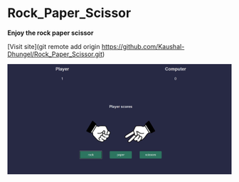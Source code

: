 # Rock_Paper_Scissor

**Enjoy the rock paper scissor**

[Visit site](git remote add origin https://github.com/Kaushal-Dhungel/Rock_Paper_Scissor.git)


![Thumbnail](https://github.com/Kaushal-Dhungel/Rock_Paper_Scissor/blob/master/rcp.png)
